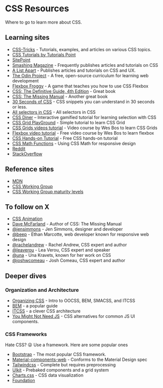 # CSS Resources

Where to go to learn more about CSS.

## Learning sites
- [CSS-Tricks](https://css-tricks.com) - Tutorials, examples, and articles on various CSS topics.
- [CSS Tutorials by Tutorials Point](https://tutorialspoint.com/css/index.htm)
- [SitePoint](https://sitepoint.com/css)
- [Smashing Magazine](https://smashingmagazine.com) - Frequently publishes articles and tutorials on CSS
- [A List Apart](https://alistapart.com) - Publishes articles and tutorials on CSS and UX.
- [The Odin Project](https://theodinproject.com) - A free, open-source curriculum for learning web development
- [Flexbox Froggy](flexboxfroggy.com) - A game that teaches you how to use CSS Flexbox
- [CSS: The Definitive Guide, 4th Edition](https://www.amazon.com/CSS-Definitive-Guide-Eric-Meyer/dp/0596527330) - Great book
- [CSS: The Missing Manual](https://www.amazon.com/CSS-Missing-David-Sawyer-McFarland/dp/1491918055) - Another great book
- [30 Seconds of CSS](https://www.30secondsofcode.org/css/p/1) -  CSS snippets you can understand in 30 seconds or less.
- [All selectors in CSS](https://medium.com/@ymzEmre/css-cascade-specificity-basic-selectors-c5adc01dd861) - All selectors in CSS
- [CSS Diner](https://flukeout.github.io/) – Interactive gamified tutorial for learning selection with CSS
- [CSS Grid PlayGround](https://mozilladevelopers.github.io/playground/) - Simple tutorial to learn CSS Grid
- [CSS Grids videos tutorial](https://cssgrid.io/) - Video course by Wes Bos to learn CSS Grids
- [Flexbox video tutorial](https://flexbox.io/) - Free video course by Wes Bos to learn flexbox
- [CSS Hands-on Tutorial](https://labex.io/tutorials/quick-start-with-css-free-tutorials-413795) - Free CSS hands-on tutorial
- [CSS Math Functions](https://stackdiary.com/css-math-functions/) - Using CSS Math for responsive design
- [Reddit](https://www.reddit.com/r/css/)
- [StackOverflow](https://stackoverflow.com/questions/tagged/css)

## Reference sites
- [MDN](https://developer.mozilla.org/en-US/docs/Web/CSS)
- [CSS Working Group](https://www.w3.org/Style/CSS/)
- [CSS Working Group maturity levels](https://www.w3.org/2005/10/Process-20051014/tr#maturity-levels) 

## To follow on X

- [CSS Animation](https://twitter.com/cssanimation)
- [Dave McFarland](https://twitter.com/davemcfarland) - Author of CSS: The Missing Manual
- [@jensimmons](https://x.com/jensimmons) - Jen Simmons, designer and developer 
- [@beep](https://x.com/beep) - Ethan Marcotte, web developer known for responsive web design
- [@rachelandrew](https://x.com/rachelandrew) - Rachel Andrew, CSS expert and author
- [@leaverou](https://x.com/leaverou) - Lea Verou,  CSS expert and speaker
- [@una](https://x.com/una) - Una Kravets, known for her work on CSS
- [@joshwcomeau](https://x.com/joshwcomeau) - Josh Comeau, CSS expert and author

## Deeper dives
### Organization and Architecture
- [Organizing CSS](https://snipcart.com/blog/organize-css-modular-architecture) - Intro to OOCSS, BEM, SMACSS, and ITCSS
- [BEM](https://en.bem.info/) - a popular guide
- [ITCSS](http://itcss.io/) - a clever CSS architecture
- [You Might Not Need JS](http://youmightnotneedjs.com/) - CSS alternatives for common JS UI components.

### CSS Frameworks
Hate CSS? 😜 Use a framework. Here are some popular ones

- [Bootstrap](https://getbootstrap.com/) - The most popular CSS framework.
- [Material-components-web](https://github.com/material-components/material-components-web) - Conforms to the Material Design spec
- [Tailwindcss](https://github.com/tailwindcss/tailwindcss) - Complete but requires preprocessing
- [UIkit](http://getuikit.com/) - Prebaked components and a grid system
- [Charts.css](https://chartscss.org/) - CSS data visualization
- [Foundation](http://foundation.zurb.com/)